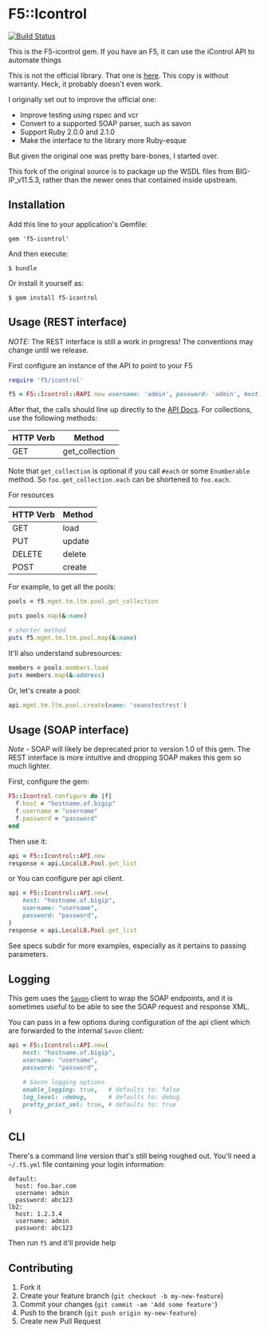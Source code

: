 # F5::Icontrol

[![Build Status](https://travis-ci.org/swalberg/f5-icontrol.svg?branch=master)](https://travis-ci.org/swalberg/f5-icontrol)

This is the F5-icontrol gem. If you have an F5, it can use the iControl API to automate things

This is not the official library. That one is [here](https://devcentral.f5.com/d/icontrol-ruby-library). This copy is without warranty. Heck, it probably doesn't even work.

I originally set out to improve the official one:

* Improve testing using rspec and vcr
* Convert to a supported SOAP parser, such as savon
* Support Ruby 2.0.0 and 2.1.0
* Make the interface to the library more Ruby-esque

But given the original one was pretty bare-bones, I started over. 

This fork of the original source is to package up the WSDL files from BIG-IP_v11.5.3, rather than the newer ones that contained inside upstream.

## Installation

Add this line to your application's Gemfile:

    gem 'f5-icontrol'

And then execute:

    $ bundle

Or install it yourself as:

    $ gem install f5-icontrol

## Usage (REST interface)

*NOTE:* The REST interface is still a work in progress! The conventions may change until we release.

First configure an instance of the API to point to your F5

```Ruby
require 'f5/icontrol'

f5 = F5::Icontrol::RAPI.new username: 'admin', password: 'admin', host: '10.1.1.1'
```

After that, the calls should line up directly to the [API Docs](https://devcentral.f5.com/wiki/iControlREST.APIRef.ashx). For collections, use the following methods:

| HTTP Verb | Method         |
|-----------|----------------|
| GET       | get_collection |

Note that `get_collection` is optional if you call `#each` or some `Enumberable` method. So `foo.get_collection.each` can be shortened to `foo.each`.

For resources

| HTTP Verb | Method         |
|-----------|----------------|
| GET       | load           |
| PUT       | update         |
| DELETE    | delete         |
| POST      | create         |


For example, to get all the pools:

```Ruby
pools = f5.mgmt.tm.ltm.pool.get_collection

puts pools.map(&:name)

# shorter method
puts f5.mgmt.tm.ltm.pool.map(&:name)
```

It'll also understand subresources:

```Ruby
members = pools.members.load
puts members.map(&:address)

```

Or, let's create a pool:

```Ruby
api.mgmt.tm.ltm.pool.create(name: 'seanstestrest')
```

## Usage (SOAP interface)

*Note* - SOAP will likely be deprecated prior to version 1.0 of this gem. The REST interface is more intuitive and dropping SOAP makes this gem so much lighter.

First, configure the gem:

```Ruby
F5::Icontrol.configure do |f|
  f.host = "hostname.of.bigip"
  f.username = "username"
  f.password = "password"
end
```

Then use it:

```Ruby
api = F5::Icontrol::API.new
response = api.LocalLB.Pool.get_list
```

or You can configure per api client.

```Ruby
api = F5::Icontrol::API.new(
    host: "hostname.of.bigip",
    username: "username",
    password: "password",
)
response = api.LocalLB.Pool.get_list
```

See specs subdir for more examples, especially as it pertains to passing parameters.

## Logging

This gem uses the [`Savon`](http://savonrb.com/) client to wrap the SOAP endpoints,
and it is sometimes useful to be able to see the SOAP request and response XML.

You can pass in a few options during configuration of the api client
which are forwarded to the internal `Savon` client:

```Ruby
api = F5::Icontrol::API.new(
    host: "hostname.of.bigip",
    username: "username",
    password: "password",

    # Savon logging options
    enable_logging: true,   # defaults to: false
    log_level: :debug,      # defaults to: debug
    pretty_print_xml: true, # defaults to: true
)

```

## CLI

There's a command line version that's still being roughed out. You'll need a `~/.f5.yml` file containing your login information:

```
default:
  host: foo.bar.com
  username: admin
  password: abc123
lb2:
  host: 1.2.3.4
  username: admin
  password: abc123
```

Then run `f5` and it'll provide help


## Contributing

1. Fork it
2. Create your feature branch (`git checkout -b my-new-feature`)
3. Commit your changes (`git commit -am 'Add some feature'`)
4. Push to the branch (`git push origin my-new-feature`)
5. Create new Pull Request
